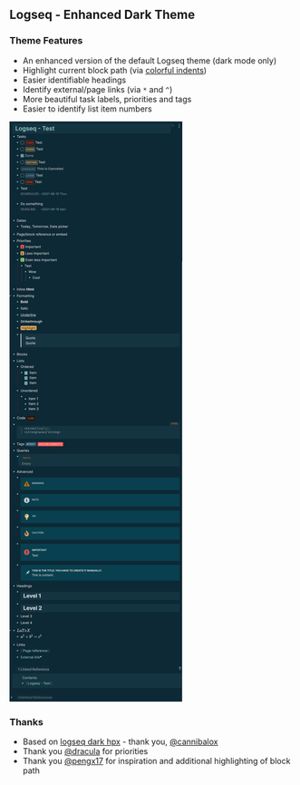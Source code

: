## Logseq - Enhanced Dark Theme

### Theme Features

- An enhanced version of the default Logseq theme (dark mode only)
- Highlight current block path (via [colorful indents](https://github.com/cannibalox/logseq-dark-hpx))
- Easier identifiable headings
- Identify external/page links (via `*` and `^`)
- More beautiful task labels, priorities and tags
- Easier to identify list item numbers

![Logseq - Enhanced Dark Theme](Logseq.png)

### Thanks

- Based on [logseq dark hpx](https://github.com/cannibalox/logseq-dark-hpx) - thank you, [@cannibalox](https://github.com/cannibalox)
- Thank you [@dracula](https://github.com/dracula/logseq/) for priorities
- Thank you [@pengx17](https://github.com/pengx17/logseq-dev-theme) for inspiration and additional highlighting of block path